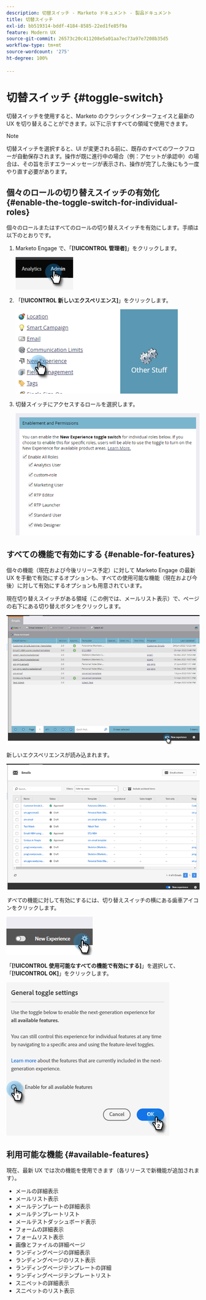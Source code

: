 ```yaml
---
description: 切替スイッチ - Marketo ドキュメント - 製品ドキュメント
title: 切替スイッチ
exl-id: bb519314-bddf-4184-8585-22ed1fe85f9a
feature: Modern UX
source-git-commit: 26573c20c411208e5a01aa7ec73a97e7208b35d5
workflow-type: tm+mt
source-wordcount: '275'
ht-degree: 100%

---
```


# 切替スイッチ {#toggle-switch}

切替スイッチを使用すると、Marketo のクラシックインターフェイスと最新の UX を切り替えることができます。以下に示すすべての領域で使用できます。

>[!NOTE]
>
>切替スイッチを選択すると、UI が変更される前に、既存のすべてのワークフローが自動保存されます。操作が既に進行中の場合（例：アセットが承認中）の場合は、その旨を示すエラーメッセージが表示され、操作が完了した後にもう一度やり直す必要があります。

## 個々のロールの切り替えスイッチの有効化 {#enable-the-toggle-switch-for-individual-roles}

個々のロールまたはすべてのロールの切り替えスイッチを有効にします。手順は以下のとおりです。

1. Marketo Engage で、「**[!UICONTROL 管理者]**」をクリックします。

   ![](assets/toggle-switch-1.png)

1. 「**[!UICONTROL 新しいエクスペリエンス]**」をクリックします。

   ![](assets/toggle-switch-2.png)

1. 切替スイッチにアクセスするロールを選択します。

   ![](assets/toggle-switch-3.png)

## すべての機能で有効にする {#enable-for-features}

個々の機能（現在および今後リリース予定）に対して Marketo Engage の最新 UX を手動で有効にするオプションも、すべての使用可能な機能（現在および今後）に対して有効にするオプションも用意されています。

現在切り替えスイッチがある領域（この例では、メールリスト表示）で、ページの右下にある切り替えボタンをクリックします。

![](assets/toggle-switch-4.png)

新しいエクスペリエンスが読み込まれます。

![](assets/toggle-switch-5.png)

_すべて_&#x200B;の機能に対して有効にするには、切り替えスイッチの横にある歯車アイコンをクリックします。

![](assets/toggle-switch-6.png)

「**[!UICONTROL 使用可能なすべての機能で有効にする]**」を選択して、「**[!UICONTROL OK]**」をクリックします。

![](assets/toggle-switch-7.png)

## 利用可能な機能 {#available-features}

現在、最新 UX では次の機能を使用できます（各リリースで新機能が追加されます）。

* メールの詳細表示
* メールリスト表示
* メールテンプレートの詳細表示
* メールテンプレートリスト
* メールテストダッシュボード表示
* フォームの詳細表示
* フォームリスト表示
* 画像とファイルの詳細ページ
* ランディングページの詳細表示
* ランディングページのリスト表示
* ランディングページテンプレートの詳細
* ランディングページテンプレートリスト
* スニペットの詳細表示
* スニペットのリスト表示

